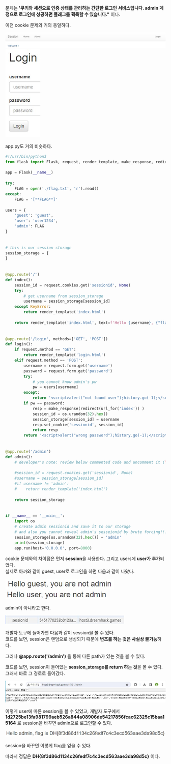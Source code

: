 문제는 **'쿠키와 세션으로 인증 상태를 관리하는 간단한 로그인 서비스입니다. admin 계정으로 로그인에 성공하면 플래그를 획득할 수 있습니다."** 이다.  

이전 cookie 문제와 거의 동일하다.  

<img src="1.jpg"> <img src="2.jpg">  

app.py도 거의 비슷하다.  

```python
#!/usr/bin/python3
from flask import Flask, request, render_template, make_response, redirect, url_for

app = Flask(__name__)

try:
    FLAG = open('./flag.txt', 'r').read()
except:
    FLAG = '[**FLAG**]'

users = {
    'guest': 'guest',
    'user': 'user1234',
    'admin': FLAG
}


# this is our session storage
session_storage = {
}


@app.route('/')
def index():
    session_id = request.cookies.get('sessionid', None)
    try:
        # get username from session_storage
        username = session_storage[session_id]
    except KeyError:
        return render_template('index.html')

    return render_template('index.html', text=f'Hello {username}, {"flag is " + FLAG if username == "admin" else "you are not admin"}')


@app.route('/login', methods=['GET', 'POST'])
def login():
    if request.method == 'GET':
        return render_template('login.html')
    elif request.method == 'POST':
        username = request.form.get('username')
        password = request.form.get('password')
        try:
            # you cannot know admin's pw
            pw = users[username]
        except:
            return '<script>alert("not found user");history.go(-1);</script>'
        if pw == password:
            resp = make_response(redirect(url_for('index')) )
            session_id = os.urandom(32).hex()
            session_storage[session_id] = username
            resp.set_cookie('sessionid', session_id)
            return resp
        return '<script>alert("wrong password");history.go(-1);</script>'


@app.route('/admin')
def admin():
    # developer's note: review below commented code and uncomment it (TODO)

    #session_id = request.cookies.get('sessionid', None)
    #username = session_storage[session_id]
    #if username != 'admin':
    #    return render_template('index.html')

    return session_storage


if __name__ == '__main__':
    import os
    # create admin sessionid and save it to our storage
    # and also you cannot reveal admin's sesseionid by brute forcing!!! haha
    session_storage[os.urandom(32).hex()] = 'admin'
    print(session_storage)
    app.run(host='0.0.0.0', port=8000)
```

cookie 문제와의 차이점은 먼저 **session**을 사용한다. 그리고 users에 **user가 추가**되었다.  
실제로 아까와 같이 guest, user로 로그인을 하면 다음과 같이 나왔다.  

<img src="5.jpg"> <img src="6.jpg">  

admin이 아니라고 한다.  

<img src="7.jpg">  

개발자 도구에 들어가면 다음과 같이 session을 볼 수 있다.  
코드를 보면, session은 랜덤으로 생성되기 때문에 **변조를 하는 것은 사실상 불가능**하다.  

그러나 **@app.route('/admin')** 을 통해 다른 path가 있는 것을 볼 수 있다.  

코드를 보면, session이 들어있는 **session_storage를 return 하는 것**을 볼 수 있다.  
그래서 바로 그 경로로 들어갔다.  

<img src="8.jpg">  

이렇게 user에 따른 session을 볼 수 있었고, 개발자 도구에서 **1d2725be13fa981799aeb526a844a08906de54217856fcac62325c15baa15164** 로 session을 바꾸면 admin으로 로그인할 수 있다.  

<img src="9.jpg">  

session을 바꾸면 이렇게 flag를 얻을 수 있다.  

따라서 정답은 **DH{8f3d86d1134c26fedf7c4c3ecd563aae3da98d5c}** 이다.  
